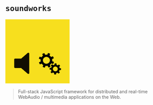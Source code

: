 # `soundworks`

![soundworks-logo](./images/soundworks-logo-small.png)

> Full-stack JavaScript framework for distributed and real-time WebAudio / multimedia applications on the Web.  
